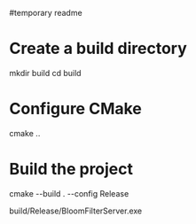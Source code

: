 #temporary readme

# Create a build directory
mkdir build
cd build

# Configure CMake
cmake ..

# Build the project
cmake --build . --config Release

build/Release/BloomFilterServer.exe